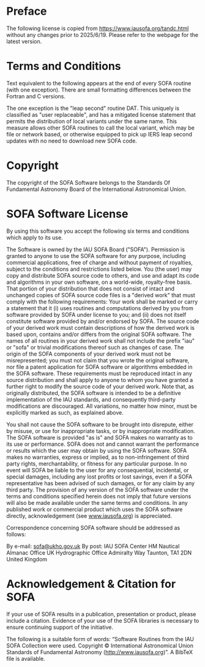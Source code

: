 # Preface
The following license is copied from https://www.iausofa.org/tandc.html without any changes prior to 2025/6/19. Please refer to the webpage for the latest version.

# Terms and Conditions
Text equivalent to the following appears at the end of every SOFA routine (with one exception). There are small formatting differences between the Fortran and C versions.

The one exception is the "leap second" routine DAT. This uniquely is classified as "user replaceable", and has a mitigated license statement that permits the distribution of local variants under the same name. This measure allows other SOFA routines to call the local variant, which may be file or network based, or otherwise equipped to pick up IERS leap second updates with no need to download new SOFA code.

# Copyright
The copyright of the SOFA Software belongs to the Standards Of Fundamental Astronomy Board of the International Astronomical Union.

# SOFA Software License
By using this software you accept the following six terms and conditions which apply to its use.

The Software is owned by the IAU SOFA Board ("SOFA").
Permission is granted to anyone to use the SOFA software for any purpose, including commercial applications, free of charge and without payment of royalties, subject to the conditions and restrictions listed below.
You (the user) may copy and distribute SOFA source code to others, and use and adapt its code and algorithms in your own software, on a world-wide, royalty-free basis. That portion of your distribution that does not consist of intact and unchanged copies of SOFA source code files is a "derived work" that must comply with the following requirements:
Your work shall be marked or carry a statement that it (i) uses routines and computations derived by you from software provided by SOFA under license to you; and (ii) does not itself constitute software provided by and/or endorsed by SOFA.
The source code of your derived work must contain descriptions of how the derived work is based upon, contains and/or differs from the original SOFA software.
The names of all routines in your derived work shall not include the prefix "iau" or "sofa" or trivial modifications thereof such as changes of case.
The origin of the SOFA components of your derived work must not be misrepresented; you must not claim that you wrote the original software, nor file a patent application for SOFA software or algorithms embedded in the SOFA software.
These requirements must be reproduced intact in any source distribution and shall apply to anyone to whom you have granted a further right to modify the source code of your derived work.
Note that, as originally distributed, the SOFA software is intended to be a definitive implementation of the IAU standards, and consequently third-party modifications are discouraged. All variations, no matter how minor, must be explicitly marked as such, as explained above.

You shall not cause the SOFA software to be brought into disrepute, either by misuse, or use for inappropriate tasks, or by inappropriate modification.
The SOFA software is provided "as is" and SOFA makes no warranty as to its use or performance. SOFA does not and cannot warrant the performance or results which the user may obtain by using the SOFA software. SOFA makes no warranties, express or implied, as to non-infringement of third party rights, merchantability, or fitness for any particular purpose. In no event will SOFA be liable to the user for any consequential, incidental, or special damages, including any lost profits or lost savings, even if a SOFA representative has been advised of such damages, or for any claim by any third party.
The provision of any version of the SOFA software under the terms and conditions specified herein does not imply that future versions will also be made available under the same terms and conditions.
In any published work or commercial product which uses the SOFA software directly, acknowledgement (see www.iausofa.org) is appreciated.

Correspondence concerning SOFA software should be addressed as follows:

By e-mail: sofa@ukho.gov.uk
By post:
IAU SOFA Center
HM Nautical Almanac Office
UK Hydrographic Office
Admiralty Way
Taunton, TA1 2DN
United Kingdom

# Acknowledgement & Citation for SOFA
If your use of SOFA results in a publication, presentation or product, please include a citation. Evidence of your use of the SOFA libraries is necessary to ensure continuing support of the initiative.

The following is a suitable form of words: “Software Routines from the IAU SOFA Collection were used. Copyright © International Astronomical Union Standards of Fundamental Astronomy (http://www.iausofa.org)”. A BibTeX file is available.
